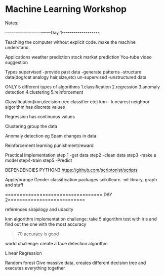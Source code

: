 # Machine Learning Workshop

Notes:


-----------------------Day 1-------------------

Teaching the computer without explicit code.
make the machine understand.

Applications
weather prediction
stock market prediction
You-tube video suggestion

Types
supervised
     -provide past data
     -generate patterns
     -structure data(dog/cat analogy hair,size,etc) 
un-supervised
    -unstructured data

ONLY 5 different types of algorithms
    1.classification
    2.regression
    3.anomaly detection
    4.clustering
    5.reinforcement

Classification(knn,decision tree classifier etc)
    knn - k nearest neighbor algorithm
    has discrete  values

Regression 
     has continuous values

Clustering
     group the data

Anomaly detection 
     eg Spam changes in data

Reinforcement learning
      punishment/reward 


Practical implementation
step 1 -get data
step2 -clean data
step3 -make a model
step4-train
step5 -Predict

DEPENDENCIES PYTHON3
https://github.com/scriptonist/scripts

Apple/orange
Gender classification
packages
scikitlearn -ml library, graph and stuff



================================== DAY 2===========================

references sirajology and udacity

knn algorithm implementation
challenge: take 5 algorithm test with iris and find out the one with the most accuracy

>70 accuracy is good

world challenge:
create a face detection algorithm

Linear Regression

Random forest
Give massive data, creates different decision tree and executes everything together


